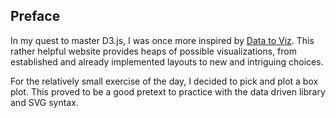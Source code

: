 <!-- Link to the work in progress pen right [here](). -->

## Preface

In my quest to master D3.js, I was once more inspired by [Data to Viz](https://www.data-to-viz.com/). This rather helpful website provides heaps of possible visualizations, from established and already implemented layouts to new and intriguing choices.

For the relatively small exercise of the day, I decided to pick and plot a box plot. This proved to be a good pretext to practice with the data driven library and SVG syntax.